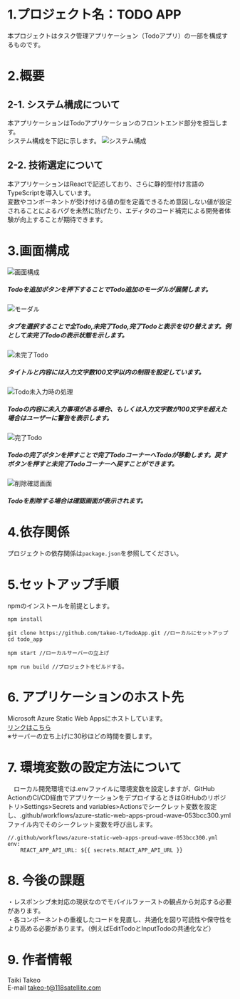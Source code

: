 # 1.プロジェクト名：TODO APP
本プロジェクトはタスク管理アプリケーション（Todoアプリ）の一部を構成するものです。
# 2.概要  
## 2-1. システム構成について  
本アプリケーションはTodoアプリケーションのフロントエンド部分を担当します。  
システム構成を下記に示します。
![システム構成](images/SystemMap.jpeg)  
## 2-2. 技術選定について
本アプリケーションはReactで記述しており、さらに静的型付け言語のTypeScriptを導入しています。  
変数やコンポーネントが受け付ける値の型を定義できるため意図しない値が設定されることによるバグを未然に防げたり、エディタのコード補完による開発者体験が向上することが期待できます。  

# 3.画面構成
![画面構成](images/TodoAppLayout.png)  
##### Todoを追加ボタンを押下することでTodo追加のモーダルが展開します。  
![モーダル](images/TodoAppModal.png)  
##### タブを選択することで全Todo,未完了Todo,完了Todoと表示を切り替えます。例として未完了Todoの表示状態を示します。  
![未完了Todo](images/TodoAppIncomplete.png)
##### タイトルと内容には入力文字数100文字以内の制限を設定しています。  
![Todo未入力時の処理](images/validation.png)
##### Todoの内容に未入力事項がある場合、もしくは入力文字数が100文字を超えた場合はユーザーに警告を表示します。
![完了Todo](images/CompleteTodo.png)  
##### Todoの完了ボタンを押すことで完了TodoコーナーへTodoが移動します。戻すボタンを押すと未完了Todoコーナーへ戻すことができます。  
![削除確認画面](images/DeleteModal.png)  
##### Todoを削除する場合は確認画面が表示されます。  



# 4.依存関係
プロジェクトの依存関係は`package.json`を参照してください。  

# 5.セットアップ手順
npmのインストールを前提とします。
```
npm install
```
```
git clone https://github.com/takeo-t/TodoApp.git //ローカルにセットアップ
cd todo_app
```
```
npm start //ローカルサーバーの立上げ
```
```
npm run build //プロジェクトをビルドする。 
```

# 6. アプリケーションのホスト先
 Microsoft Azure Static Web Appsにホストしています。  
 [リンクはこちら](https://proud-wave-053bcc300.4.azurestaticapps.net "TodoApp")  
 ※サーバーの立ち上げに30秒ほどの時間を要します。

# 7. 環境変数の設定方法について
　ローカル開発環境では.envファイルに環境変数を設定しますが、GitHub ActionのCI/CD経由でアプリケーションをデプロイするときはGitHubのリポジトリ>Settings>Secrets and variables>Actionsでシークレット変数を設定し、.github/workflows/azure-static-web-apps-proud-wave-053bcc300.ymlファイル内でそのシークレット変数を呼び出します。
```
//.github/workflows/azure-static-web-apps-proud-wave-053bcc300.yml
env:
    REACT_APP_API_URL: ${{ secrets.REACT_APP_API_URL }}
```
# 8. 今後の課題
・レスポンシブ未対応の現状なのでモバイルファーストの観点から対応する必要があります。  
・各コンポーネントの重複したコードを見直し、共通化を図り可読性や保守性をより高める必要があります。（例えばEditTodoとInputTodoの共通化など）

# 9. 作者情報
Taiki Takeo  
E-mail takeo-t@118satellite.com  

